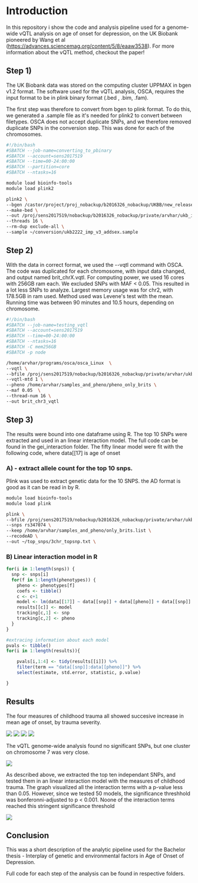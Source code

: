 # Introduction
In this repository i show the code and analysis pipeline used for a genome-wide vQTL analysis on age of onset for depression, on the UK Biobank pioneered by Wang et al (https://advances.sciencemag.org/content/5/8/eaaw3538).
For more information about the vQTL method, checkout the paper!



## Step 1)
The UK Biobank data was stored on the computing cluster UPPMAX in bgen v1.2 format.
The software used for the vQTL analysis, OSCA, requires the input format to be in plink binary format (.bed , .bim, .fam).

The first step was therefore to convert from bgen to plink format. To do this, we generated a .sample file as it's needed for
plink2 to convert between filetypes.
OSCA does not accept duplicate SNPs, and we therefore removed duplicate SNPs in the conversion step.
This was done for each of the chromosomes.

```bash
#!/bin/bash
#SBATCH --job-name=converting_to_pbinary
#SBATCH --account=sens2017519
#SBATCH --time=00-24:00:00
#SBATCH --partition=core
#SBATCH --ntasks=16

module load bioinfo-tools
module load plink2

plink2 \
--bgen /castor/project/proj_nobackup/b2016326_nobackup/UKBB/new_release_20180313/EGAD00010001474_decrypted/ukb_imp_chr3_v3.bgen \
--make-bed \
--out /proj/sens2017519/nobackup/b2016326_nobackup/private/arvhar/ukb_imp_chr3_v3_conv_excl \
--threads 16 \
--rm-dup exclude-all \
--sample ~/conversion/ukb2222_imp_v3_addsex.sample
```

## Step 2)
With the data in correct format, we used the --vqtl command with OSCA.
The code was duplicated for each chromosome, with input data changed, and output named brit_chrX.vqtl.
For computing power, we used 16 cores with 256GB ram each. We excluded SNPs with MAF < 0.05. This resulted in a lot less SNPs to analyze. Largest memory usage was for chr2, with 178.5GB in ram used. Method used was Levene's test with the mean.
Running time was between 90 minutes and 10.5 hours, depending on chromosome.


```bash
#!/bin/bash
#SBATCH --job-name=testing_vqtl
#SBATCH --account=sens2017519
#SBATCH --time=00-24:00:00
#SBATCH --ntasks=16
#SBATCH -C mem256GB
#SBATCH -p node

/home/arvhar/programs/osca/osca_Linux  \
--vqtl \
--bfile /proj/sens2017519/nobackup/b2016326_nobackup/private/arvhar/ukb_imp_chr3_v3_conv_excl \
--vqtl-mtd 1 \
--pheno /home/arvhar/samples_and_pheno/pheno_only_brits \
--maf 0.05  \
--thread-num 16 \
--out brit_chr3_vqtl
```


## Step 3)
The results were bound into one dataframe using R. The top 10 SNPs were extracted and used in an linear interaction model.
The full code can be found in the gei_interaction folder. The fifty linear model were fit with the following code, where
data[[17] is age of onset


### A) - extract allele count for the top 10 snps.
Plink was used to extract genetic data for the 10 SNPS. the AD format is good as it can be read in by R.

```bash
module load bioinfo-tools
module load plink

plink \
--bfile /proj/sens2017519/nobackup/b2016326_nobackup/private/arvhar/ukb_imp_chr3_v3_conv_excl \
--snps rs347074 \
--keep /home/arvhar/samples_and_pheno/only_brits.list \
--recodeAD \
--out ~/top_snps/3chr_topsnp.txt \

```




### B) Linear interaction model in R

```R
for(i in 1:length(snps)) {
  snp <- snps[i]
  for(f in 1:length(phenotypes)) {
    pheno <- phenotypes[f]
    coefs <- tibble()
    c <- c+1
    model <- lm(data[[17]] ~ data[[snp]] + data[[pheno]] + data[[snp]] * data[[pheno]])
    results[[c]] <- model
    tracking[c,1] <- snp
    tracking[c,2] <- pheno
  }
}

#extracing information about each model
pvals <- tibble()
for(i in 1:length(results)){

    pvals[i,1:4] <- tidy(results[[i]]) %>% 
    filter(term == "data[[snp]]:data[[pheno]]") %>% 
    select(estimate, std.error, statistic, p.value)

}

```
## Results

The four measures of childhood trauma all showed succesive increase in mean age of onset, by trauma severity.


![](/plots/felt_hated_better.png)
![](/plots/sexual_abuse.png)
![](/plots/phys_abuse_better.png)
![](/plots/felt_loved.png)


The vQTL genome-wide analysis found no significant SNPs, but one cluster on chromosome 7 was very close.

![](/plots/final_mhplot.png)





As described above, we extracted the top ten independant SNPs, and tested them in an linear interaction model with the measures of childhood trauma. The graph visualized all the interaction terms with a p-value less than 0.05. However, since we tested 50 models, the significance threshhold was bonferonni-adjusted to p < 0.001. Noone of the interaction terms reached this stringent significance threshold

![](/plots/gei_pvals.png)









## Conclusion
This was a short description of the analytic pipeline used for the Bachelor thesis - Interplay of genetic and environmental factors in Age of Onset of Depression.

Full code for each step of the analysis can be found in respective folders.






